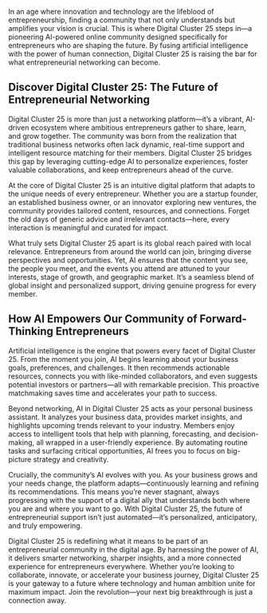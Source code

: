 In an age where innovation and technology are the lifeblood of entrepreneurship, finding a community that not only understands but amplifies your vision is crucial. This is where Digital Cluster 25 steps in—a pioneering AI-powered online community designed specifically for entrepreneurs who are shaping the future. By fusing artificial intelligence with the power of human connection, Digital Cluster 25 is raising the bar for what entrepreneurial networking can become.

## Discover Digital Cluster 25: The Future of Entrepreneurial Networking

Digital Cluster 25 is more than just a networking platform—it’s a vibrant, AI-driven ecosystem where ambitious entrepreneurs gather to share, learn, and grow together. The community was born from the realization that traditional business networks often lack dynamic, real-time support and intelligent resource matching for their members. Digital Cluster 25 bridges this gap by leveraging cutting-edge AI to personalize experiences, foster valuable collaborations, and keep entrepreneurs ahead of the curve.

At the core of Digital Cluster 25 is an intuitive digital platform that adapts to the unique needs of every entrepreneur. Whether you are a startup founder, an established business owner, or an innovator exploring new ventures, the community provides tailored content, resources, and connections. Forget the old days of generic advice and irrelevant contacts—here, every interaction is meaningful and curated for impact.

What truly sets Digital Cluster 25 apart is its global reach paired with local relevance. Entrepreneurs from around the world can join, bringing diverse perspectives and opportunities. Yet, AI ensures that the content you see, the people you meet, and the events you attend are attuned to your interests, stage of growth, and geographic market. It’s a seamless blend of global insight and personalized support, driving genuine progress for every member.

## How AI Empowers Our Community of Forward-Thinking Entrepreneurs

Artificial intelligence is the engine that powers every facet of Digital Cluster 25. From the moment you join, AI begins learning about your business goals, preferences, and challenges. It then recommends actionable resources, connects you with like-minded collaborators, and even suggests potential investors or partners—all with remarkable precision. This proactive matchmaking saves time and accelerates your path to success.

Beyond networking, AI in Digital Cluster 25 acts as your personal business assistant. It analyzes your business data, provides market insights, and highlights upcoming trends relevant to your industry. Members enjoy access to intelligent tools that help with planning, forecasting, and decision-making, all wrapped in a user-friendly experience. By automating routine tasks and surfacing critical opportunities, AI frees you to focus on big-picture strategy and creativity.

Crucially, the community’s AI evolves with you. As your business grows and your needs change, the platform adapts—continuously learning and refining its recommendations. This means you’re never stagnant, always progressing with the support of a digital ally that understands both where you are and where you want to go. With Digital Cluster 25, the future of entrepreneurial support isn’t just automated—it’s personalized, anticipatory, and truly empowering.

Digital Cluster 25 is redefining what it means to be part of an entrepreneurial community in the digital age. By harnessing the power of AI, it delivers smarter networking, sharper insights, and a more connected experience for entrepreneurs everywhere. Whether you’re looking to collaborate, innovate, or accelerate your business journey, Digital Cluster 25 is your gateway to a future where technology and human ambition unite for maximum impact. Join the revolution—your next big breakthrough is just a connection away.